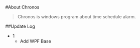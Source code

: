 #About Chronos
> Chronos is windows program about time schedule alarm.

##Update Log
* 1
    * Add WPF Base